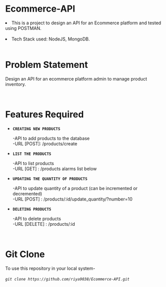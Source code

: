 # Ecommerce-API

<li>This is a project to design an API for an Ecommerce platform and tested using POSTMAN.</li>
<br>
<li> Tech Stack used: NodeJS, MongoDB.</li>
<br>

# Problem Statement

Design an API for an ecommerce platform admin to manage product inventory.

<br>

# Features Required

- <b>`CREATING NEW PRODUCTS`</b><br>

   -API to add products to the database<br>
   -URL [POST]: /products/create


- <b>`LIST THE PRODUCTS`</b> <br>

  -API to list products<br>
  -URL [GET] : /products alarms list below
  
- <b>`UPDATING THE QUANTITY OF PRODUCTS`</b> <br>

  -API to update quantity of a product (can be incremented or decremented)<br>
  -URL [POST] : /products/:id/update_quantity/?number=10

 
- <b>`DELETING PRODUCTS`</b> <br>

  -API to delete products<br>
  -URL [DELETE] : /products/:id


<br>

# Git Clone
To use this repository in your local system-

###### `git clone https://github.com/riya9038/Ecommerce-API.git`


